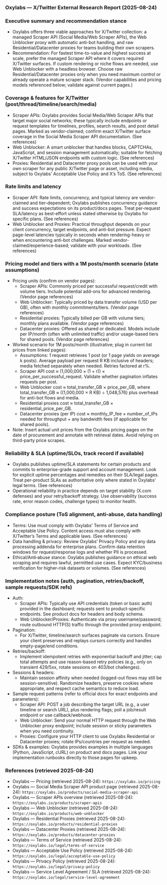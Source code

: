 ### Oxylabs — X/Twitter External Research Report (2025-08-24)

### Executive summary and recommendation stance
- Oxylabs offers three viable approaches for X/Twitter collection: a managed Scraper API (Social Media/Web Scraper APIs), the Web Unblocker proxy with automatic anti-bot handling, and raw Residential/Datacenter proxies for teams building their own scrapers. 
- Recommendation: For fastest time-to-value and highest success at scale, prefer the managed Scraper API where it covers required X/Twitter surfaces. If custom rendering or niche flows are needed, use Web Unblocker with a headless browser. Choose raw Residential/Datacenter proxies only when you need maximum control or already operate a mature scraper stack. (Vendor capabilities and pricing models referenced below; validate against current pages.)

### Coverage & features for X/Twitter (post/thread/timeline/search/media)
- Scraper APIs: Oxylabs provides Social Media/Web Scraper APIs that target major social networks; these typically include endpoints or request templates for timelines, profiles, search results, and post detail pages. Marked as vendor-claimed; confirm exact X/Twitter surface coverage in the Social Media Scraper API documentation. (See references)
- Web Unblocker: A smart unblocker that handles blocks, CAPTCHAs, JavaScript, and session management automatically; suitable for fetching X/Twitter HTML/JSON endpoints with custom logic. (See references)
- Proxies: Residential and Datacenter proxy pools can be used with your own scraper for any public X/Twitter page or asset, including media, subject to Oxylabs’ Acceptable Use Policy and X’s ToS. (See references)

### Rate limits and latency
- Scraper API: Rate limits, concurrency, and typical latency are vendor-claimed and tier-dependent; Oxylabs publishes concurrency guidance and success expectations on its product/docs pages. Treat per-request SLA/latency as best-effort unless stated otherwise by Oxylabs for specific plans. (See references)
- Web Unblocker and Proxies: Practical throughput depends on your client concurrency, target endpoints, and anti-bot pressure. Expect page-level latencies typically in seconds when rendering-heavy or when encountering anti-bot challenges. Marked vendor-claimed/experience-based; validate with your workloads. (See references)

### Pricing model and tiers with a 1M posts/month scenario (state assumptions)
- Pricing units (confirm on vendor pages):
  - Scraper APIs: Commonly priced per successful request/credit with volume tiers. Include potential add-ons for advanced rendering. (Vendor page references)
  - Web Unblocker: Typically priced by data transfer volume (USD per GB), often with monthly commitments/tiers. (Vendor page references)
  - Residential proxies: Typically billed per GB with volume tiers; monthly plans available. (Vendor page references)
  - Datacenter proxies: Offered as shared or dedicated. Models include per IP/month (often with unlimited traffic) and/or usage-based tiers for shared pools. (Vendor page references)
- Worked scenario for 1M posts/month (illustrative; plug in current list prices from linked pages):
  - Assumptions: 1 request retrieves 1 post (or 1 page yields on average k posts). Average payload per request R KB inclusive of headers; media fetched separately when needed. Retries factored at r%.
  - Scraper API cost ≈ (1,000,000 × (1 + r)) × price_per_successful_request. Validate whether pagination inflates requests per post.
  - Web Unblocker cost ≈ total_transfer_GB × price_per_GB, where total_transfer_GB ≈ ((1,000,000 × R KB) ÷ 1,048,576) plus overhead for anti-bot flows and media.
  - Residential proxies cost ≈ total_transfer_GB × residential_price_per_GB.
  - Datacenter proxies (per IP) cost ≈ monthly_IP_fee × number_of_IPs needed for throughput + any bandwidth fees (if applicable for shared pools).
- Note: Insert actual unit prices from the Oxylabs pricing pages on the date of procurement and annotate with retrieval dates. Avoid relying on third-party price scrapes.

### Reliability & SLA (uptime/SLOs, track record if available)
- Oxylabs publishes uptime/SLA statements for certain products and commits to enterprise-grade support and account management. Look for explicit uptime percentages and remedies on their SLA/legal pages. Treat per-product SLAs as authoritative only where stated in Oxylabs’ legal terms. (See references)
- Operational reliability in practice depends on target stability (X.com defenses) and your retry/backoff strategy. Use observability (success rate, error reason codes, challenge types) to monitor health.

### Compliance posture (ToS alignment, anti‑abuse, data handling)
- Terms: Use must comply with Oxylabs’ Terms of Service and Acceptable Use Policy. Content access must also comply with X/Twitter’s Terms and applicable laws. (See references)
- Data handling & privacy: Review Oxylabs’ Privacy Policy and any data processing addenda for enterprise plans. Confirm data retention windows for request/response logs and whether PII is processed.
- Ethical/Anti‑abuse stance: Oxylabs publishes guidance on ethical web scraping and requires lawful, permitted use cases. Expect KYC/business verification for higher-risk datasets or volumes. (See references)

### Implementation notes (auth, pagination, retries/backoff, sample requests/SDK refs)
- Auth:
  - Scraper APIs: Typically use API credentials (token or basic auth) provided in the dashboard; requests sent to product-specific endpoints. See product docs for headers and body schema.
  - Web Unblocker/Proxies: Authenticate via proxy username/password; route outbound HTTP(S) traffic through the provided proxy endpoint.
- Pagination:
  - For X/Twitter, timeline/search surfaces paginate via cursors. Ensure your client preserves and replays cursors correctly and handles empty-page/end conditions.
- Retries/backoff:
  - Implement idempotent retries with exponential backoff and jitter; cap total attempts and use reason-based retry policies (e.g., only on transient 429/5xx, rotate sessions on 403/bot challenges).
- Sessions & headers:
  - Maintain session affinity when needed (logged-out flows may still be session-sensitive). Randomize headers, preserve cookies where appropriate, and respect cache semantics to reduce load.
- Sample request patterns (refer to official docs for exact endpoints and parameters):
  - Scraper API: POST a job describing the target URL (e.g., a user timeline or search URL), plus rendering flags; poll a job/result endpoint or use callback/webhook.
  - Web Unblocker: Send your normal HTTP request through the Web Unblocker proxy endpoint; include session or sticky parameters when you need continuity.
  - Proxies: Configure your HTTP client to use Oxylabs Residential or Datacenter proxies; rotate IPs/countries per request as needed.
- SDKs & examples: Oxylabs provides examples in multiple languages (Python, JavaScript, cURL) on product and docs pages. Link your implementation runbooks directly to those pages for upkeep.

### References (retrieved 2025-08-24)
- Oxylabs — Pricing (retrieved 2025-08-24): `https://oxylabs.io/pricing`
- Oxylabs — Social Media Scraper API product page (retrieved 2025-08-24): `https://oxylabs.io/products/social-media-scraper-api`
- Oxylabs — Scraper APIs overview (retrieved 2025-08-24): `https://oxylabs.io/products/scraper-apis`
- Oxylabs — Web Unblocker (retrieved 2025-08-24): `https://oxylabs.io/products/web-unblocker`
- Oxylabs — Residential Proxies (retrieved 2025-08-24): `https://oxylabs.io/products/residential-proxies`
- Oxylabs — Datacenter Proxies (retrieved 2025-08-24): `https://oxylabs.io/products/datacenter-proxies`
- Oxylabs — Terms of Service (retrieved 2025-08-24): `https://oxylabs.io/legal/terms-of-service`
- Oxylabs — Acceptable Use Policy (retrieved 2025-08-24): `https://oxylabs.io/legal/acceptable-use-policy`
- Oxylabs — Privacy Policy (retrieved 2025-08-24): `https://oxylabs.io/legal/privacy-policy`
- Oxylabs — Service Level Agreement / SLA (retrieved 2025-08-24): `https://oxylabs.io/legal/service-level-agreement`